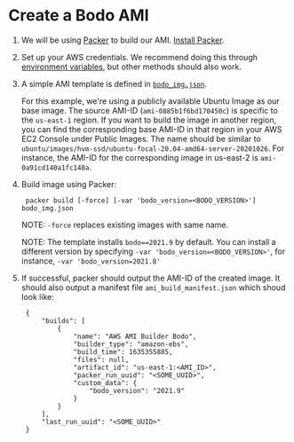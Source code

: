 # Create a Bodo AMI

1. We will be using [Packer](https://www.packer.io) to build our AMI. [Install Packer](https://www.packer.io/downloads).

1. Set up your AWS credentials. We recommend doing this through [environment variables](https://docs.aws.amazon.com/cli/latest/userguide/cli-configure-envvars.html), but other methods should also work.

1. A simple AMI template is defined in [``bodo_img.json``](./bodo_img.json). 
    
    For this example, we're using a publicly available Ubuntu Image as our base image. The source AMI-ID (``ami-0885b1f6bd170450c``) is specific to the ``us-east-1`` region. If you want to build the image in another region, you can find the corresponding base AMI-ID in that region in your AWS EC2 Console under Public Images. The name should be similar to ``ubuntu/images/hvm-ssd/ubuntu-focal-20.04-amd64-server-20201026``. For instance, the AMI-ID for the corresponding image in us-east-2 is ``ami-0a91cd140a1fc148a``.

1. Build image using Packer:

        packer build [-force] [-var 'bodo_version=<BODO_VERSION>'] bodo_img.json

    NOTE: ``-force`` replaces existing images with same name.
    
    NOTE: The template installs ``bodo==2021.9`` by default. You can install a different version by specifying ``-var 'bodo_version=<BODO_VERSION>'``, for instance, ``-var 'bodo_version=2021.8'``

1. If successful, packer should output the AMI-ID of the created image. It should also output a manifest file ``ami_build_manifest.json`` which shoud look like:

        {
            "builds": [
                {
                    "name": "AWS AMI Builder Bodo",
                    "builder_type": "amazon-ebs",
                    "build_time": 1635355885,
                    "files": null,
                    "artifact_id": "us-east-1:<AMI_ID>",
                    "packer_run_uuid": "<SOME_UUID>",
                    "custom_data": {
                        "bodo_version": "2021.9"
                    }
                }
            ],
            "last_run_uuid": "<SOME_UUID>"
        }
 